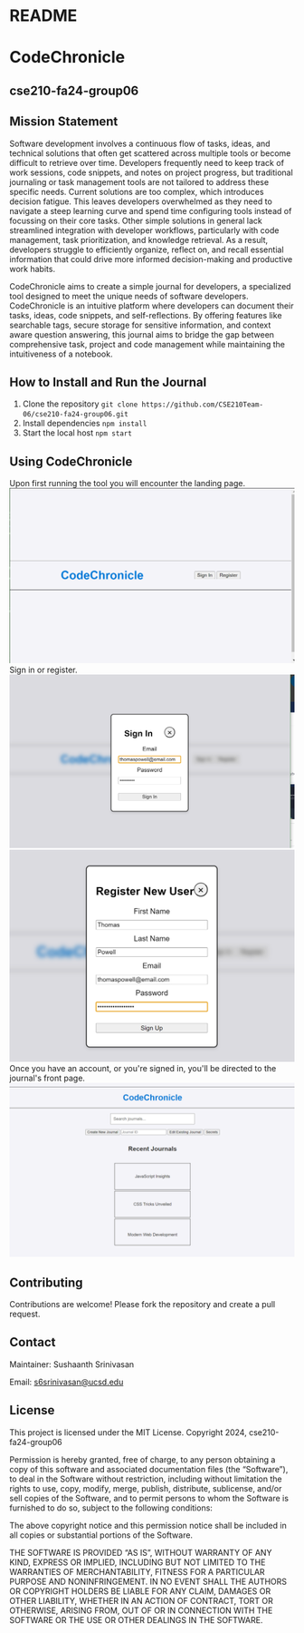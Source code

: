 # README

# CodeChronicle

## cse210-fa24-group06

## Mission Statement

Software development involves a continuous flow of tasks, ideas, and technical solutions that often get scattered across multiple tools or become difficult to retrieve over time. Developers frequently need to keep track of work sessions, code snippets, and notes on project progress, but traditional journaling or task management tools are not tailored to address these specific needs. Current solutions are too complex, which introduces decision fatigue. This leaves developers overwhelmed as they need to navigate a steep learning curve and spend time configuring tools instead of focussing on their core tasks. Other simple solutions in general lack streamlined integration with developer workflows, particularly with code management, task prioritization, and knowledge retrieval. As a result, developers struggle to efficiently organize, reflect on, and recall essential information that could drive more informed decision-making and productive work habits.

CodeChronicle aims to create a simple journal for developers, a specialized tool designed to meet the unique needs of software developers. CodeChronicle is an intuitive platform where developers can document their tasks, ideas, code snippets, and self-reflections. By offering features like searchable tags, secure storage for sensitive information, and context aware question answering, this journal aims to bridge the gap between comprehensive task, project and code management while maintaining the intuitiveness of a notebook.

## How to Install and Run the Journal

1. Clone the repository `git clone https://github.com/CSE210Team-06/cse210-fa24-group06.git`
2. Install dependencies `npm install`
3. Start the local host `npm start`

## Using CodeChronicle

Upon first running the tool you will encounter the landing page.
![home](images/home.png)
Sign in or register.
![signin](images/signin.png)![register](images/register.png)
Once you have an account, or you're signed in, you'll be directed to the journal's front page.
![journal](images/journal.png)

## Contributing

Contributions are welcome! Please fork the repository and create a pull request.

## Contact

Maintainer: Sushaanth Srinivasan

Email: <s6srinivasan@ucsd.edu>

## License

This project is licensed under the MIT License. 
Copyright 2024, cse210-fa24-group06

Permission is hereby granted, free of charge, to any person obtaining a copy of this software and associated documentation files (the “Software”), to deal in the Software without restriction, including without limitation the rights to use, copy, modify, merge, publish, distribute, sublicense, and/or sell copies of the Software, and to permit persons to whom the Software is furnished to do so, subject to the following conditions:

The above copyright notice and this permission notice shall be included in all copies or substantial portions of the Software.

THE SOFTWARE IS PROVIDED “AS IS”, WITHOUT WARRANTY OF ANY KIND, EXPRESS OR IMPLIED, INCLUDING BUT NOT LIMITED TO THE WARRANTIES OF MERCHANTABILITY, FITNESS FOR A PARTICULAR PURPOSE AND NONINFRINGEMENT. IN NO EVENT SHALL THE AUTHORS OR COPYRIGHT HOLDERS BE LIABLE FOR ANY CLAIM, DAMAGES OR OTHER LIABILITY, WHETHER IN AN ACTION OF CONTRACT, TORT OR OTHERWISE, ARISING FROM, OUT OF OR IN CONNECTION WITH THE SOFTWARE OR THE USE OR OTHER DEALINGS IN THE SOFTWARE.